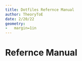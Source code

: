 ```yaml
---
title: Dotfiles Refernce Manual
author: TheoryToE
date: 2/20/22
geometry:
-	margin=1in
---
```

# Refernce Manual
